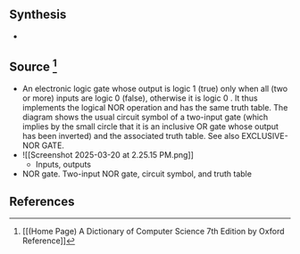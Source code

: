 ## Synthesis
- 
## Source [^1]
- An electronic logic gate whose output is logic 1 (true) only when all (two or more) inputs are logic 0 (false), otherwise it is logic 0 . It thus implements the logical NOR operation and has the same truth table. The diagram shows the usual circuit symbol of a two-input gate (which implies by the small circle that it is an inclusive OR gate whose output has been inverted) and the associated truth table. See also EXCLUSIVE-NOR GATE.
- ![[Screenshot 2025-03-20 at 2.25.15 PM.png]]
	- Inputs, outputs
- NOR gate. Two-input NOR gate, circuit symbol, and truth table
## References

[^1]: [[(Home Page) A Dictionary of Computer Science 7th Edition by Oxford Reference]]